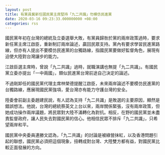 ```yaml
---
layout: post
title: 有黨員冀新任國民黨主席堅持「九二共識」勿模仿民進黨
date: 2020-03-16 09:23:33.000000000 +08:00
categories: rss
---
```


國民黨年初在台灣的總統及立委選舉大敗，有黨員歸咎於黨的兩岸政策過時，要求新任黨主席江啟臣，重新制訂兩岸論述，贏回民眾支持。黨內有要求學習民進黨路線，但亦有人提出不要模仿民進黨的台獨路線，指國民黨要做好監督角色，展現有迫使大陸對台灣讓步的能力。

江啟臣選主席時，曾說「九二共識」過時，就職演講也無提「九二共識」。有國民黨立委亦提出「一中兩國」，類似民進黨台灣前途自己決定的論述。

不過剛卸任的國民黨代理主席林榮德提醒江啟臣，未來兩岸論述不要模仿民進黨的台獨路線，應展現國民黨強項，愛台灣亦有能力守護台灣的安全。

陸委會前副主委趙建民說，有人認為支持「九二共識」是敗選的主要原因，顯然是錯誤想法。他說，台灣的總統蔡英文上台以來，兩岸關係緊張，沒有兩岸政策，但她成功操作兩岸議題，將民眾對大陸不滿轉化為對抗。相反，在野的國民黨並未盡責監督政府，讓人民失去對國民黨的信心。他相信民眾不排斥「九二共識」，只希望兩岸和平。

國民黨中央委員連勝文認為，「九二共識」的討論是被綠營抹紅，以及香港問題引起的聯想，國民黨必須把這個現象，扭轉成對台灣、大陸雙方都有益，對國民黨比較正面發展的方向。
